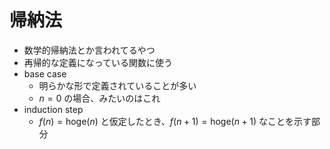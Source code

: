 # 帰納法

- 数学的帰納法とか言われてるやつ
- 再帰的な定義になっている関数に使う
- base case
  - 明らかな形で定義されていることが多い
  - $n=0$ の場合、みたいのはこれ
- induction step
  - $f(n) = \mathrm{hoge}(n)$ と仮定したとき、$f(n+1) = \mathrm{hoge}(n+1)$ なことを示す部分
